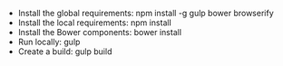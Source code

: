 


- Install the global requirements: npm install -g gulp bower browserify
- Install the local requirements: npm install
- Install the Bower components: bower install
- Run locally: gulp
- Create a build: gulp build